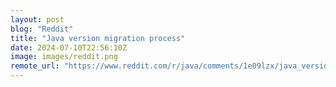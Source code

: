 ```yaml
---
layout: post
blog: "Reddit"
title: "Java version migration process"
date: 2024-07-10T22:56:10Z
image: images/reddit.png
remote_url: "https://www.reddit.com/r/java/comments/1e09lzx/java_version_migration_process/"
---
```

